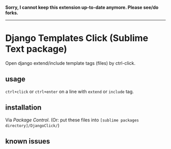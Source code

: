 **Sorry, I cannot keep this extension up-to-date anymore. Please see/do forks.**

---------------------

# Django Templates Click (Sublime Text package)

Open django extend/include template tags (files) by ctrl-click.

## usage

`ctrl+click` or `ctrl+enter` on a line with `extend` or `include` tag.

## installation

Via *Package Control*.
(Or: put these files into `[sublime packages directory]/DjangoClick/`)

## known issues

[add]:(https://github.com/kahi/sublime-django-click/issues/new)
